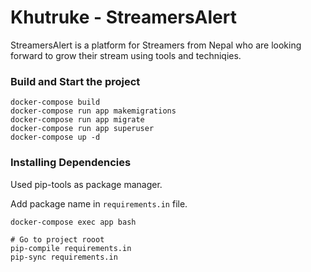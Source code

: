 # Khutruke - StreamersAlert

StreamersAlert is a platform for Streamers from Nepal who are looking forward to grow their stream using tools and techniqies.

### Build and Start the project

```
docker-compose build
docker-compose run app makemigrations
docker-compose run app migrate
docker-compose run app superuser
docker-compose up -d
```


### Installing Dependencies

Used pip-tools as package manager.

Add package name in `requirements.in` file.

```
docker-compose exec app bash

# Go to project rooot
pip-compile requirements.in
pip-sync requirements.in
```
